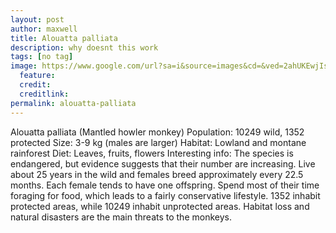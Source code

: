 ```yaml
---
layout: post
author: maxwell
title: Alouatta palliata
description: why doesnt this work 
tags: [no tag]
image: https://www.google.com/url?sa=i&source=images&cd=&ved=2ahUKEwjIs-Hi9fDfAhUtHjQIHQsnDwgQjxx6BAgBEAI&url=https%3A%2F%2Fwww.youtube.com%2Fchannel%2FUCLA_DiR1FfKNvjuUpBHmylQ&psig=AOvVaw35tT_t9LGGh9CMa2CKOHn9&ust=1547680628750586
  feature: 
  credit: 
  creditlink: 
permalink: alouatta-palliata
---
```

Alouatta palliata (Mantled howler monkey)
Population: 10249 wild, 1352 protected
Size: 3-9 kg (males are larger)
Habitat: Lowland and montane rainforest
Diet: Leaves, fruits, flowers
Interesting info: The species is endangered, but evidence suggests that their number are increasing. Live about 25 years in the wild and females breed approximately every 22.5 months. Each female tends to have one offspring. Spend most of their time foraging for food, which leads to a fairly conservative lifestyle. 1352 inhabit protected areas, while 10249 inhabit unprotected areas. Habitat loss and natural disasters are the main threats to the monkeys.
